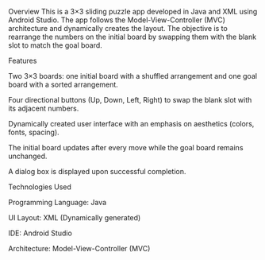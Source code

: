 Overview
  This is a 3×3 sliding puzzle app developed in Java and XML using Android Studio.
  The app follows the Model-View-Controller (MVC) architecture and dynamically creates the layout.
  The objective is to rearrange the numbers on the initial board by swapping them with the blank slot to match the goal board.

Features

  Two 3×3 boards: one initial board with a shuffled arrangement and one goal board with a sorted arrangement.
  
  Four directional buttons (Up, Down, Left, Right) to swap the blank slot with its adjacent numbers.
  
  Dynamically created user interface with an emphasis on aesthetics (colors, fonts, spacing).
  
  The initial board updates after every move while the goal board remains unchanged.
  
  A dialog box is displayed upon successful completion.

Technologies Used
  
  Programming Language: Java
  
  UI Layout: XML (Dynamically generated)
  
  IDE: Android Studio
  
  Architecture: Model-View-Controller (MVC)
  
